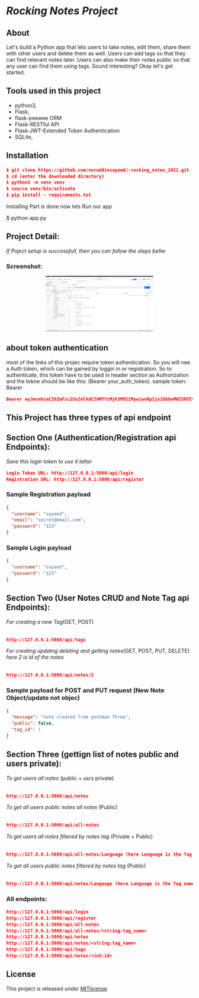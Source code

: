# _Rocking Notes Project_

## About

Let's build a Python app that lets users to take notes, edit
them, share them with other users and delete them as well. Users can add tags so that they can find relevant
notes later. Users can also make their notes public so that any user can find them using tags. Sound
interesting? Okay let's get started.

## Tools used in this project

- python3,
- Flask,
- flask-peewee ORM
- Flask-RESTful API
- Flask-JWT-Extended Token Authentication
- SQLite,

## Installation

```json
$ git clone https://github.com/nuruddinsayeed/-rocking_notes_2021.git
$ cd (enter the downloaded directory)
$ python3 -m venv venv
$ source venv/bin/activate
$ pip install - requirements.txt
```

Installing Part is done now lets Run our app

$ python app.py

## Project Detail:

_If Poject setup is successfull, then you can follow the steps bellw_

### Screenshot:

<p align="center">
  <a href=""><img src="https://github.com/nuruddinsayeed/-rocking_notes_2021/blob/main/Screenshot%202021-09-30%20at%2011.18.18%20AM.png" width="290"></a>
</p>

## about token authentication

most of the links of this projec require token authentication.
So you will nee a Auth token, which can be gained by loggin in
or registration. So to authenticate, this token have to be used in
header section as Authorization and the tokne should be like this:
(Bearer your_auth_token). sample token: Bearer

```json
Bearer eyJmcmVzaCI6ZmFsc2UsImlhdCI6MTYzMjk3MDI1MywianRpIjoiOGUwMWI5NTEtYmYzMC00ZDFlLTk4YmItOWI5NjgzNTI1NDM0IiwidHlwZSI6ImFjY2VzcyIsInN1YiI6eyJ1c2VybmFtZSI6InNheWVkIn0sIm5iZiI6MTYzMjk3MDI1MywiZXhwIjoxNjMyOTcxMTUzfQ.mr0nc-fvJqm7HRyBmQSFjuceWTCQb2lfNPBFvVdG9P8
```

## This Project has three types of api endpoint

## Section One (Authentication/Registration api Endpoints):

_Save this login token to use it latter_

```json
Login Token URL: http://127.0.0.1:5000/api/login
Registration URL: http://127.0.0.1:5000/api/register

```

### Sample Registration payload

```json
{
  "username": "sayeed",
  "email": "secret@email.com",
  "password": "123"
}
```

### Sample Login payload

```json
{
  "username": "sayeed",
  "password": "123"
}
```

## Section Two (User Notes CRUD and Note Tag api Endpoints):

_For creating a new Tag_(GET, POST)

```json

http://127.0.0.1:5000/api/tags

```

_For creating updatng deleting and getting notes_(GET, POST, PUT, DELETE)
_here 2 is id of the notes_

```json

http://127.0.0.1:5000/api/notes/2

```

### Sample payload for POST and PUT request (New Note Object/update not objec)

```json
{
  "message": "note created from postman Three",
  "public": false,
  "tag_id": 1
}
```

## Section Three (gettign list of notes public and users private):

_To get users all notes_ (public + usrs private)

```json

http://127.0.0.1:5000/api/notes

```

_To get all users public notes all notes_ (Public)

```json

http://127.0.0.1:5000/api/all-notes

```

_To get users all notes filtered by notes tag_ (Private + Public)

```json

http://127.0.0.1:5000/api/all-notes/Language (here Language is the Tag name)

```

_To get all users public notes filtered by notes tag_ (Public)

```json

http://127.0.0.1:5000/api/notes/Language (here Language is the Tag name)

```

### All endpoints:

```json
http://127.0.0.1:5000/api/login
http://127.0.0.1:5000/api/register
http://127.0.0.1:5000/api/all-notes
http://127.0.0.1:5000/api/all-notes/<string:tag_name>
http://127.0.0.1:5000/api/notes
http://127.0.0.1:5000/api/notes/<string:tag_name>
http://127.0.0.1:5000/api/tags
http://127.0.0.1:5000/api/notes/<int:id>
```

## License

This project is released under [MITlicense](https://www.mit.edu/~amini/LICENSE.md)

